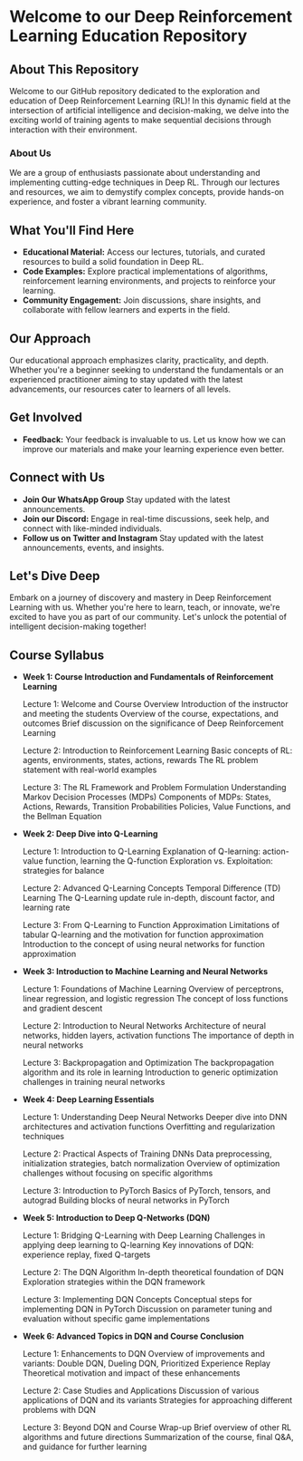 # Welcome to our Deep Reinforcement Learning Education Repository

## About This Repository
Welcome to our GitHub repository dedicated to the exploration and education of Deep Reinforcement Learning (RL)! In this dynamic field at the intersection of artificial intelligence and decision-making, we delve into the exciting world of training agents to make sequential decisions through interaction with their environment.

### About Us
We are a group of enthusiasts passionate about understanding and implementing cutting-edge techniques in Deep RL. Through our lectures and resources, we aim to demystify complex concepts, provide hands-on experience, and foster a vibrant learning community.

## What You'll Find Here
- **Educational Material:** Access our lectures, tutorials, and curated resources to build a solid foundation in Deep RL.
- **Code Examples:** Explore practical implementations of algorithms, reinforcement learning environments, and projects to reinforce your learning.
- **Community Engagement:** Join discussions, share insights, and collaborate with fellow learners and experts in the field.

## Our Approach
Our educational approach emphasizes clarity, practicality, and depth. Whether you're a beginner seeking to understand the fundamentals or an experienced practitioner aiming to stay updated with the latest advancements, our resources cater to learners of all levels.

## Get Involved
- **Feedback:** Your feedback is invaluable to us. Let us know how we can improve our materials and make your learning experience even better.

## Connect with Us
- **Join Our WhatsApp Group** Stay updated with the latest announcements.
- **Join our Discord:** Engage in real-time discussions, seek help, and connect with like-minded individuals.
- **Follow us on Twitter and Instagram** Stay updated with the latest announcements, events, and insights.

## Let's Dive Deep
Embark on a journey of discovery and mastery in Deep Reinforcement Learning with us. Whether you're here to learn, teach, or innovate, we're excited to have you as part of our community. Let's unlock the potential of intelligent decision-making together!

## Course Syllabus
- **Week 1: Course Introduction and Fundamentals of Reinforcement Learning**

    Lecture 1: Welcome and Course Overview
        Introduction of the instructor and meeting the students
        Overview of the course, expectations, and outcomes
        Brief discussion on the significance of Deep Reinforcement Learning

    Lecture 2: Introduction to Reinforcement Learning
        Basic concepts of RL: agents, environments, states, actions, rewards
        The RL problem statement with real-world examples

    Lecture 3: The RL Framework and Problem Formulation
        Understanding Markov Decision Processes (MDPs)
        Components of MDPs: States, Actions, Rewards, Transition Probabilities
        Policies, Value Functions, and the Bellman Equation

- **Week 2: Deep Dive into Q-Learning**

    Lecture 1: Introduction to Q-Learning
        Explanation of Q-learning: action-value function, learning the Q-function
        Exploration vs. Exploitation: strategies for balance

    Lecture 2: Advanced Q-Learning Concepts
        Temporal Difference (TD) Learning
        The Q-Learning update rule in-depth, discount factor, and learning rate

    Lecture 3: From Q-Learning to Function Approximation
        Limitations of tabular Q-learning and the motivation for function approximation
        Introduction to the concept of using neural networks for function approximation

- **Week 3: Introduction to Machine Learning and Neural Networks**

    Lecture 1: Foundations of Machine Learning
        Overview of perceptrons, linear regression, and logistic regression
        The concept of loss functions and gradient descent

    Lecture 2: Introduction to Neural Networks
        Architecture of neural networks, hidden layers, activation functions
        The importance of depth in neural networks

    Lecture 3: Backpropagation and Optimization
        The backpropagation algorithm and its role in learning
        Introduction to generic optimization challenges in training neural networks

- **Week 4: Deep Learning Essentials**

    Lecture 1: Understanding Deep Neural Networks
        Deeper dive into DNN architectures and activation functions
        Overfitting and regularization techniques

    Lecture 2: Practical Aspects of Training DNNs
        Data preprocessing, initialization strategies, batch normalization
        Overview of optimization challenges without focusing on specific algorithms

    Lecture 3: Introduction to PyTorch
        Basics of PyTorch, tensors, and autograd
        Building blocks of neural networks in PyTorch

- **Week 5: Introduction to Deep Q-Networks (DQN)**

    Lecture 1: Bridging Q-Learning with Deep Learning
        Challenges in applying deep learning to Q-learning
        Key innovations of DQN: experience replay, fixed Q-targets

    Lecture 2: The DQN Algorithm
        In-depth theoretical foundation of DQN
        Exploration strategies within the DQN framework

    Lecture 3: Implementing DQN Concepts
        Conceptual steps for implementing DQN in PyTorch
        Discussion on parameter tuning and evaluation without specific game implementations

- **Week 6: Advanced Topics in DQN and Course Conclusion**

    Lecture 1: Enhancements to DQN
        Overview of improvements and variants: Double DQN, Dueling DQN, Prioritized Experience Replay
        Theoretical motivation and impact of these enhancements

    Lecture 2: Case Studies and Applications
        Discussion of various applications of DQN and its variants
        Strategies for approaching different problems with DQN

    Lecture 3: Beyond DQN and Course Wrap-up
        Brief overview of other RL algorithms and future directions
        Summarization of the course, final Q&A, and guidance for further learning
